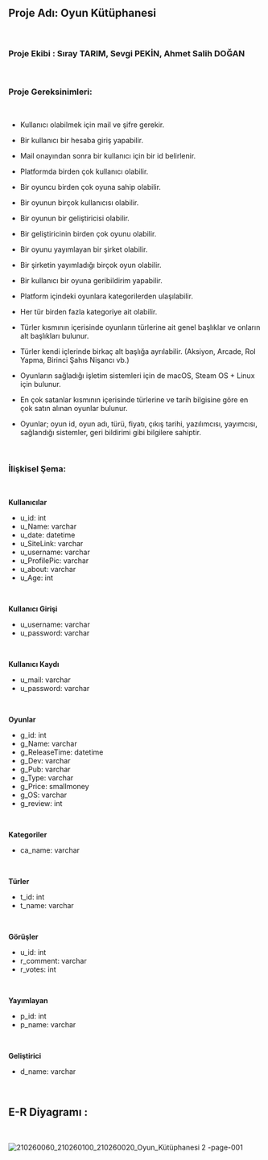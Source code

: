 ## Proje Adı: Oyun Kütüphanesi
<br>

### Proje Ekibi : Sıray TARIM, Sevgi PEKİN, Ahmet Salih DOĞAN
<br>


### Proje Gereksinimleri:
<br>

- Kullanıcı olabilmek için mail ve şifre gerekir. 

- Bir kullanıcı bir hesaba giriş yapabilir. 

- Mail onayından sonra bir kullanıcı için bir id belirlenir. 

- Platformda birden çok kullanıcı olabilir. 

- Bir oyuncu birden çok oyuna sahip olabilir. 

- Bir oyunun birçok kullanıcısı olabilir. 

- Bir oyunun bir geliştiricisi olabilir. 

- Bir geliştiricinin birden çok oyunu olabilir. 

- Bir oyunu yayımlayan bir şirket olabilir. 

- Bir şirketin yayımladığı birçok oyun olabilir. 

- Bir kullanıcı bir oyuna geribildirim yapabilir. 

- Platform içindeki oyunlara kategorilerden ulaşılabilir. 

- Her tür birden fazla kategoriye ait olabilir. 

- Türler kısmının içerisinde oyunların türlerine ait genel başlıklar ve onların alt başlıkları bulunur. 

- Türler kendi içlerinde birkaç alt başlığa ayrılabilir. (Aksiyon, Arcade, Rol Yapma, Birinci Şahıs Nişancı vb.) 

- Oyunların sağladığı işletim sistemleri için de macOS, Steam OS + Linux için bulunur. 

- En çok satanlar kısmının içerisinde türlerine ve tarih bilgisine göre en çok satın alınan oyunlar bulunur. 

- Oyunlar; oyun id, oyun adı, türü, fiyatı, çıkış tarihi, yazılımcısı, yayımcısı, sağlandığı sistemler, geri bildirimi gibi bilgilere sahiptir. 


<br>

### İlişkisel Şema:   
<br>

**Kullanıcılar**
- u_id: int
- u_Name: varchar
- u_date: datetime
- u_SiteLink: varchar
- u_username: varchar
- u_ProfilePic: varchar
- u_about: varchar
- u_Age: int
  
<br>

**Kullanıcı Girişi**
- u_username: varchar
- u_password: varchar

<br>

**Kullanıcı Kaydı**
- u_mail: varchar
- u_password: varchar

<br>

**Oyunlar**
- g_id: int
- g_Name: varchar
- g_ReleaseTime: datetime
- g_Dev: varchar
- g_Pub: varchar
- g_Type: varchar
- g_Price: smallmoney
- g_OS: varchar
- g_review: int

<br>

**Kategoriler**
- ca_name: varchar

<br>

**Türler**
- t_id: int
- t_name: varchar

<br>

**Görüşler**
- u_id: int
- r_comment: varchar
- r_votes: int

<br>

**Yayımlayan**
- p_id: int
- p_name: varchar

<br>

**Geliştirici**
- d_name: varchar

<br>

## E-R Diyagramı :
<br>

![210260060_210260100_210260020_Oyun_Kütüphanesi 2 -page-001](https://github.com/user-attachments/assets/1033a5e8-5c7f-4d66-a9f9-9ac80e248b95)






  



